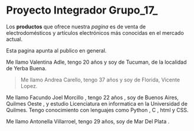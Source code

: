 # Proyecto Integrador **Grupo_17_** # 
Los **productos** que ofrece nuestra *pagina* es de venta de electrodomésticos y artículos electrónicos más conocidas en el mercado actual. 

Esta pagina apunta al publico en general.

Me llamo Valentina Adle, tengo 20 años y soy de Tucuman, de la localidad de Yerba Buena.

> Me llamo Andrea Carello, tengo 37 años y soy de Florida, Vicente Lopez.

Me llamo Facundo Joel Morcillo , tengo 22 años , soy de Buenos Aires,  Quilmes Oeste , y estudio
Licenciatura en informatica en la Universidad de Quilmes. Tengo conocimiento con lenguajes como Python , C , html y CSS.

Me llamo Antonella Villarroel, tengo 29 años, soy de Mar Del Plata .

